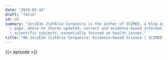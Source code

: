 ```yaml
---
date: '2019-02-14'
draft: 'false'
id: e8
summary: "Jo\xE3o J\xFAlio Cerqueira is the author of SCIMED, a blog and a Facebook\
  \ page, where he shares updated, correct and evidence-based information about several\
  \ scientific subjects, essentially focused on health issues."
title: "#8 Jo\xE3o J\xFAlio Cerqueira: Evidence-based Science | SCIMED"
---
```

{{< episode >}}
